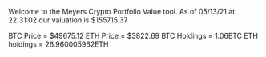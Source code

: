 Welcome to the Meyers Crypto Portfolio Value tool. 
As of 05/13/21 at 22:31:02 our valuation is $155715.37 

BTC Price = $49675.12
 ETH Price = $3822.69
BTC Holdings = 1.06BTC
 ETH holdings = 26.960005962ETH 
